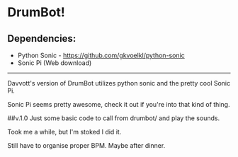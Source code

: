 # DrumBot!
## Dependencies:
* Python Sonic - https://github.com/gkvoelkl/python-sonic
* Sonic Pi (Web download)
---
Davvott's version of DrumBot utilizes python sonic and the pretty cool Sonic Pi.

Sonic Pi seems pretty awesome, check it out if you're into that kind of thing. 

##v.1.0
Just some basic code to call from drumbot/ and play the sounds. 

Took me a while, but I'm stoked I did it. 

Still have to organise proper BPM. Maybe after dinner.